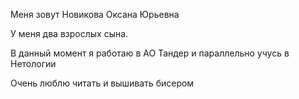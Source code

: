 Меня зовут Новикова Оксана Юрьевна

У меня два взрослых сына.

В данный момент я работаю в АО Тандер и параллельно учусь в Нетологии

Очень люблю читать и вышивать бисером

